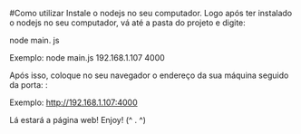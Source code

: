 #Como utilizar
Instale o nodejs no seu computador.
Logo após ter instalado o nodejs no seu computador, vá até a pasta do projeto e digite:

node main. js <Ip-da-maquina> <Porta>

Exemplo:
node main.js 192.168.1.107 4000

Após isso, coloque no seu navegador o endereço da sua máquina seguido da porta:
<Ip-da-maquina>:<Porta>

Exemplo:
http://192.168.1.107:4000

Lá estará a página web!
Enjoy! (^ . ^)
